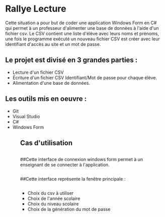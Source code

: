 <h1>Rallye Lecture</h1>
Cette situation a pour but de coder une application Windows Form en C# qui permet à un professeur d'alimenter une base de données à l'aide d'un fichier csv. 
Le CSV contient une liste d'élève avec leurs noms et prénoms, une fois le programme exécuté un nouveau fichier CSV est créer avec leur identifiant d'accès au site et un mot de passe.

<h2>Le projet est divisé en 3 grandes parties :</h2>
<ul>
  <li>Lecture d'un fichier CSV</li>
  <li>Écriture d'un fichier CSV Identifiant/Mot de passe pour chaque élève.</li>
  <li>Alimentation d'une base de données.</li>
</ul>

<h2>Les outils mis en oeuvre :</h2>
<ul>
  <li>Git</li>
  <li>Visual Studio</li>
  <li>C#</li>
  <li>Windows Form</li>
<ul>

<h2>Cas d'utilisation</h2>
<a href="http://zupimages.net/viewer.php?id=19/15/d7m5.png"><img src="https://zupimages.net/up/19/15/d7m5.png" alt="" /></a>

##Cette interface de connexion windows form permet à un enseignant de se connecter à l'application.

<a href="http://zupimages.net/viewer.php?id=19/15/9ery.png"><img src="https://zupimages.net/up/19/15/9ery.png" alt="" /></a><br>

##Cette interface représente la fenêtre principale :

<a href="http://zupimages.net/viewer.php?id=19/15/kx55.png"><img src="https://zupimages.net/up/19/15/kx55.png" alt="" /></a>
<ul>
  <li>Choix du csv à utiliser</li>
  <li>Choix de l'année scolaire</li>
  <li>Choix du niveau scolaire</li>
  <li>Choix de la génération du mot de passe</li>
</ul>

